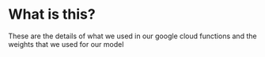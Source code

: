 # What is this?

These are the details of what we used in our google cloud functions and the weights that we used for our model

